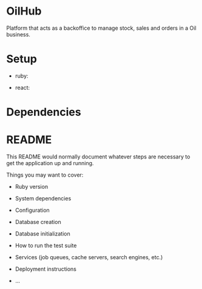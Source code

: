 # OilHub
Platform that acts as a backoffice to manage stock, sales and orders in a Oil business.

# Setup

- ruby:

- react:

# Dependencies

# README

This README would normally document whatever steps are necessary to get the
application up and running.

Things you may want to cover:

* Ruby version

* System dependencies

* Configuration

* Database creation

* Database initialization

* How to run the test suite

* Services (job queues, cache servers, search engines, etc.)

* Deployment instructions

* ...
